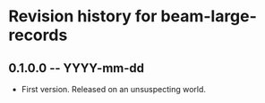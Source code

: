 # Revision history for beam-large-records

## 0.1.0.0 -- YYYY-mm-dd

* First version. Released on an unsuspecting world.

